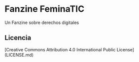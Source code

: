 # Fanzine FeminaTIC
Un Fanzine sobre derechos digitales
## Licencia
[Creative Commons Attribution 4.0 International Public License] (LICENSE.md)
